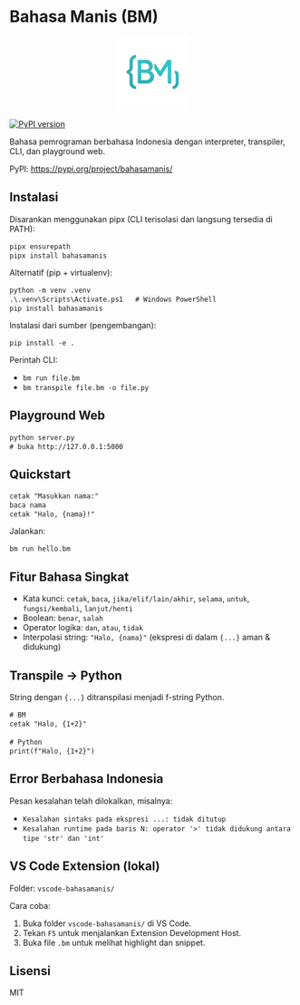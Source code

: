 # Bahasa Manis (BM)

<p align="center">
  <img src="https://raw.githubusercontent.com/TheCoderScients/bahasamanis/main/vscode-bahasamanis/images/icon.png" alt="Bahasa Manis icon" width="128" />
</p>

[![PyPI version](https://img.shields.io/pypi/v/bahasamanis.svg)](https://pypi.org/project/bahasamanis/)

Bahasa pemrograman berbahasa Indonesia dengan interpreter, transpiler, CLI, dan playground web.

PyPI: https://pypi.org/project/bahasamanis/

## Instalasi

Disarankan menggunakan pipx (CLI terisolasi dan langsung tersedia di PATH):

```
pipx ensurepath
pipx install bahasamanis
```

Alternatif (pip + virtualenv):

```
python -m venv .venv
.\.venv\Scripts\Activate.ps1   # Windows PowerShell
pip install bahasamanis
```

Instalasi dari sumber (pengembangan):

```
pip install -e .
```

Perintah CLI:

- `bm run file.bm`
- `bm transpile file.bm -o file.py`

## Playground Web

```
python server.py
# buka http://127.0.0.1:5000
```

## Quickstart

```
cetak "Masukkan nama:"
baca nama
cetak "Halo, {nama}!"
```

Jalankan:

```
bm run hello.bm
```

## Fitur Bahasa Singkat

- Kata kunci: `cetak`, `baca`, `jika/elif/lain/akhir`, `selama`, `untuk`, `fungsi/kembali`, `lanjut/henti`
- Boolean: `benar`, `salah`
- Operator logika: `dan`, `atau`, `tidak`
- Interpolasi string: `"Halo, {nama}"` (ekspresi di dalam `{...}` aman & didukung)

## Transpile -> Python

String dengan `{...}` ditranspilasi menjadi f-string Python.

```
# BM
cetak "Halo, {1+2}"

# Python
print(f"Halo, {1+2}")
```

## Error Berbahasa Indonesia

Pesan kesalahan telah dilokalkan, misalnya:

- `Kesalahan sintaks pada ekspresi ...: tidak ditutup`
- `Kesalahan runtime pada baris N: operator '>' tidak didukung antara tipe 'str' dan 'int'`

## VS Code Extension (lokal)

Folder: `vscode-bahasamanis/`

Cara coba:

1. Buka folder `vscode-bahasamanis/` di VS Code.
2. Tekan `F5` untuk menjalankan Extension Development Host.
3. Buka file `.bm` untuk melihat highlight dan snippet.

## Lisensi

MIT
